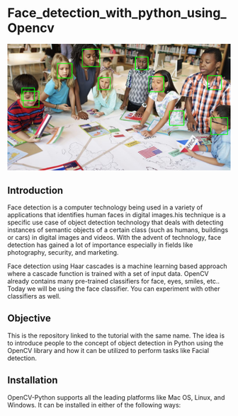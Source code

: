 # Face_detection_with_python_using_Opencv
![](https://github.com/AjayKBalakrishnan/Face_detection_with_python_using_Opencv/blob/main/detected_faces.png?raw=true)

## Introduction

Face detection is a computer technology being used in a variety of applications that identifies human faces in digital images.his technique is a specific use case of object detection technology that deals with detecting instances of semantic objects of a certain class (such as humans, buildings or cars) in digital images and videos. With the advent of technology, face detection has gained a lot of importance especially in fields like photography, security, and marketing.



Face detection using Haar cascades is a machine learning based approach where a cascade function is trained with a set of input data. OpenCV already contains many pre-trained classifiers for face, eyes, smiles, etc.. Today we will be using the face classifier. You can experiment with other classifiers as well.

## Objective 
This is the repository linked to the tutorial with the same name. The idea is to introduce people to the concept of object detection in Python using the OpenCV library and how it can be utilized to perform tasks like Facial detection.

## Installation
OpenCV-Python supports all the leading platforms like Mac OS, Linux, and Windows. It can be installed in either of the following ways:
